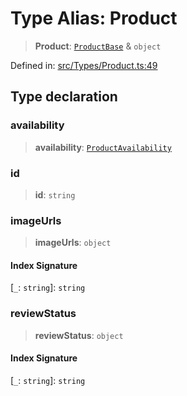 # Type Alias: Product

> **Product**: [`ProductBase`](ProductBase.md) & `object`

Defined in: [src/Types/Product.ts:49](https://github.com/Fokusdotid/Baileys/blob/3623833a320f5e60f370ef835f3de341453290f5/src/Types/Product.ts#L49)

## Type declaration

### availability

> **availability**: [`ProductAvailability`](ProductAvailability.md)

### id

> **id**: `string`

### imageUrls

> **imageUrls**: `object`

#### Index Signature

\[`_`: `string`\]: `string`

### reviewStatus

> **reviewStatus**: `object`

#### Index Signature

\[`_`: `string`\]: `string`
